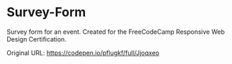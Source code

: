 # Survey-Form
Survey form for an event. Created for the FreeCodeCamp Responsive Web Design Certification.

Original URL: https://codepen.io/pflugkf/full/Jjoqxeo

